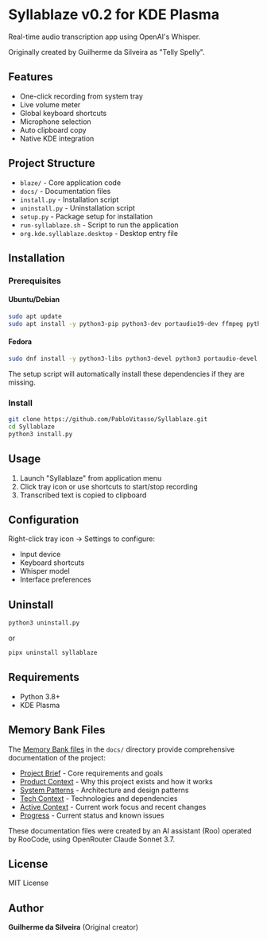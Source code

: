 # Syllablaze v0.2 for KDE Plasma

Real-time audio transcription app using OpenAI's Whisper.

Originally created by Guilherme da Silveira as "Telly Spelly".

## Features

- One-click recording from system tray
- Live volume meter
- Global keyboard shortcuts
- Microphone selection
- Auto clipboard copy
- Native KDE integration

## Project Structure

- `blaze/` - Core application code
- `docs/` - Documentation files
- `install.py` - Installation script
- `uninstall.py` - Uninstallation script
- `setup.py` - Package setup for installation
- `run-syllablaze.sh` - Script to run the application
- `org.kde.syllablaze.desktop` - Desktop entry file

## Installation

### Prerequisites

#### Ubuntu/Debian
```bash
sudo apt update
sudo apt install -y python3-pip python3-dev portaudio19-dev ffmpeg python3-pipx
```

#### Fedora
```bash
sudo dnf install -y python3-libs python3-devel python3 portaudio-devel ffmpeg pipx
```

The setup script will automatically install these dependencies if they are missing.

### Install
```bash
git clone https://github.com/PabloVitasso/Syllablaze.git
cd Syllablaze
python3 install.py
```

## Usage

1. Launch "Syllablaze" from application menu
2. Click tray icon or use shortcuts to start/stop recording
3. Transcribed text is copied to clipboard

## Configuration

Right-click tray icon → Settings to configure:
- Input device
- Keyboard shortcuts
- Whisper model
- Interface preferences

## Uninstall
```bash
python3 uninstall.py
```
or
 
```bash
pipx uninstall syllablaze
```



## Requirements

- Python 3.8+
- KDE Plasma

## Memory Bank Files

The [Memory Bank files](docs/) in the `docs/` directory provide comprehensive documentation of the project:

- [Project Brief](docs/projectbrief.md) - Core requirements and goals
- [Product Context](docs/productContext.md) - Why this project exists and how it works
- [System Patterns](docs/systemPatterns.md) - Architecture and design patterns
- [Tech Context](docs/techContext.md) - Technologies and dependencies
- [Active Context](docs/activeContext.md) - Current work focus and recent changes
- [Progress](docs/progress.md) - Current status and known issues

These documentation files were created by an AI assistant (Roo) operated by RooCode, using OpenRouter Claude Sonnet 3.7.

## License

MIT License

## Author

**Guilherme da Silveira** (Original creator)

